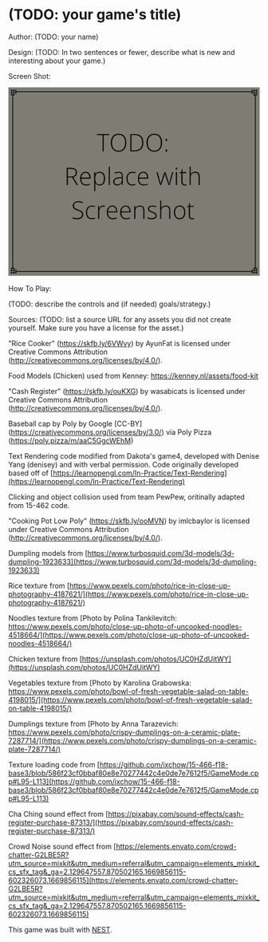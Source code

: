 # (TODO: your game's title)

Author: (TODO: your name)

Design: (TODO: In two sentences or fewer, describe what is new and interesting about your game.)

Screen Shot:

![Screen Shot](screenshot.png)

How To Play:

(TODO: describe the controls and (if needed) goals/strategy.)

Sources: (TODO: list a source URL for any assets you did not create yourself. Make sure you have a license for the asset.)

"Rice Cooker" (https://skfb.ly/6VWvy) by AyunFat is licensed under Creative Commons Attribution (http://creativecommons.org/licenses/by/4.0/).

Food Models (Chicken) used from Kenney: https://kenney.nl/assets/food-kit

"Cash Register" (https://skfb.ly/ouKXG) by wasabicats is licensed under Creative Commons Attribution (http://creativecommons.org/licenses/by/4.0/).

Baseball cap by Poly by Google [CC-BY] (https://creativecommons.org/licenses/by/3.0/) via Poly Pizza (https://poly.pizza/m/aaC5GgcWEhM)

Text Rendering code modified from Dakota's game4, developed with Denise Yang (denisey) and with
verbal permission. Code originally developed based off of
[https://learnopengl.com/In-Practice/Text-Rendering](https://learnopengl.com/In-Practice/Text-Rendering)

Clicking and object collision used from team PewPew, oritinally adapted from 15-462 code.

"Cooking Pot Low Poly" (https://skfb.ly/ooMVN) by imlcbaylor is licensed under Creative Commons Attribution (http://creativecommons.org/licenses/by/4.0/).

Dumpling models from [https://www.turbosquid.com/3d-models/3d-dumpling-1923633](https://www.turbosquid.com/3d-models/3d-dumpling-1923633)

Rice texture from [https://www.pexels.com/photo/rice-in-close-up-photography-4187621/](https://www.pexels.com/photo/rice-in-close-up-photography-4187621/)

Noodles texture from [Photo by Polina Tankilevitch: https://www.pexels.com/photo/close-up-photo-of-uncooked-noodles-4518664/](https://www.pexels.com/photo/close-up-photo-of-uncooked-noodles-4518664/)

Chicken texture from [https://unsplash.com/photos/UC0HZdUitWY](https://unsplash.com/photos/UC0HZdUitWY)

Vegetables texture from [Photo by Karolina Grabowska: https://www.pexels.com/photo/bowl-of-fresh-vegetable-salad-on-table-4198015/](https://www.pexels.com/photo/bowl-of-fresh-vegetable-salad-on-table-4198015/)

Dumplings texture from [Photo by Anna Tarazevich: https://www.pexels.com/photo/crispy-dumplings-on-a-ceramic-plate-7287714/](https://www.pexels.com/photo/crispy-dumplings-on-a-ceramic-plate-7287714/)

Texture loading code from [https://github.com/ixchow/15-466-f18-base3/blob/586f23cf0bbaf80e8e70277442c4e0de7e7612f5/GameMode.cpp#L95-L113](https://github.com/ixchow/15-466-f18-base3/blob/586f23cf0bbaf80e8e70277442c4e0de7e7612f5/GameMode.cpp#L95-L113)

Cha Ching sound effect from [https://pixabay.com/sound-effects/cash-register-purchase-87313/](https://pixabay.com/sound-effects/cash-register-purchase-87313/)

Crowd Noise sound effect from [https://elements.envato.com/crowd-chatter-G2LBE5R?utm_source=mixkit&utm_medium=referral&utm_campaign=elements_mixkit_cs_sfx_tag&_ga=2.129647557.870502165.1669856115-602326073.1669856115](https://elements.envato.com/crowd-chatter-G2LBE5R?utm_source=mixkit&utm_medium=referral&utm_campaign=elements_mixkit_cs_sfx_tag&_ga=2.129647557.870502165.1669856115-602326073.1669856115)

This game was built with [NEST](NEST.md).

